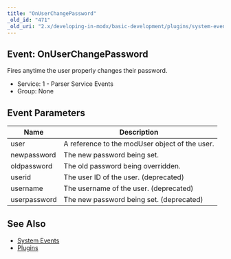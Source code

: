 ```yaml
---
title: "OnUserChangePassword"
_old_id: "471"
_old_uri: "2.x/developing-in-modx/basic-development/plugins/system-events/onuserchangepassword"
---
```


## Event: OnUserChangePassword

Fires anytime the user properly changes their password.

- Service: 1 - Parser Service Events
- Group: None

## Event Parameters

| Name         | Description                                    |
| ------------ | ---------------------------------------------- |
| user         | A reference to the modUser object of the user. |
| newpassword  | The new password being set.                    |
| oldpassword  | The old password being overridden.             |
| userid       | The user ID of the user. (deprecated)          |
| username     | The username of the user. (deprecated)         |
| userpassword | The new password being set. (deprecated)       |

## See Also

- [System Events](extending-modx/plugins/system-events "System Events")
- [Plugins](extending-modx/plugins "Plugins")
